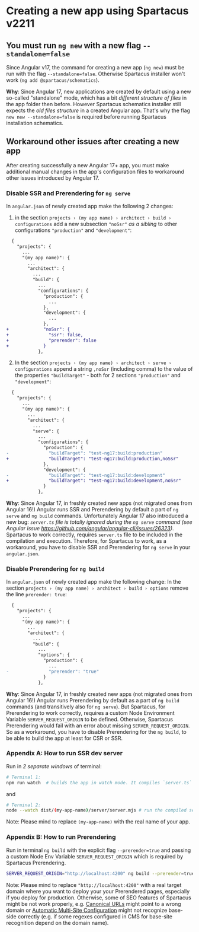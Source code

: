 # Creating a new app using Spartacus v2211

## You must run `ng new` with a new flag `--standalone=false`

Since Angular v17, the command for creating a new app (`ng new`) must be run with the flag `--standalone=false`. Otherwise Spartacus installer won't work (`ng add @spartacus/schematics`).

**Why**: Since Angular 17, new applications are created by default using a new so-called "standalone" mode, which has a bit *different structure of files* in the app folder then before. However Spartacus schematics installer still expects the *old files structure* in a created Angular app. That's why the flag  `new new --standalone=false` is required before running Spartacus installation schematics.

## Workaround other issues after creating a new app

After creating successfully a new Angular 17+ app, you must make additional manual changes in the app's configuration files to workaround other issues introduced by Angular 17.

### Disable SSR and Prerendering for `ng serve`

In `angular.json` of newly created app make the following 2 changes:
1. in the section `projects › (my app name) › architect › build › configurations` add a new subsection `"noSsr"` _as a sibling_ to other configurations `"production"` and `"development"`:
```diff
  {
    "projects": {
      ...
      "(my app name)": {
        ...
        "architect": {
          ...
          "build": {
            ...
            "configurations": {
              "production": {
                ...
              },
              "development": {
                ...
              },
+             "noSsr": {
+               "ssr": false,
+               "prerender": false
+             }
            },
```
2. In the section `projects › (my app name) › architect › serve › configurations` append a string `,noSsr` (including comma) to the value of the properties `"buildTarget"` - both for 2 sections `"production"` and `"development"`:
```diff
  {
    "projects": {
      ...
      "(my app name)": {
        ...
        "architect": {
          ...
          "serve": {
            ...
            "configurations": {
              "production": {
-               "buildTarget": "test-ng17:build:production"
+               "buildTarget": "test-ng17:build:production,noSsr"
              },
              "development": {
-               "buildTarget": "test-ng17:build:development"
+               "buildTarget": "test-ng17:build:development,noSsr"
              }
            },
```

**Why**: Since Angular 17, in freshly created new apps (not migrated ones from Angular 16!) Angular runs SSR and Prerendering by default a part of `ng serve` and `ng build` commands. Unfortunately Angular 17 also introduced a new bug: *`server.ts` file is _totally ignored_ during the `ng serve` command (see Angular issue https://github.com/angular/angular-cli/issues/26323)*. Spartacus to work correctly, requires `server.ts` file to be included in the compilation and execution. Therefore, for Spartacus to work, as a workaround, you have to disable SSR and Prerendering for `ng serve` in your `angular.json`.

### Disable Prerendering for `ng build`
In `angular.json` of newly created app make the following change:
In the section `projects › (my app name) › architect › build › options` remove the line `prerender: true`:

```diff
  {
    "projects": {
      ...
      "(my app name)": {
        ...
        "architect": {
          ...
          "build": {
            ...
            "options": {
              "production": {
                ...
-               "prerender": "true"
              }
            },
```

**Why**: Since Angular 17, in freshly created new apps (not migrated ones from Angular 16!) Angular runs Prerendering by default as a part of `ng build` commands (and transitively also for `ng serve`). But Spartacus, for Prerendering to work correctly, requires a custom Node Environment Variable `SERVER_REQUEST_ORIGIN` to be defined. Otherwise, Spartacus Prerendering would fail with an error about missing `SERVER_REQUEST_ORIGIN`. So as a workaround, you have to disable Prerendering for the `ng build`, to be able to build the app at least for CSR or SSR. 

### Appendix A: How to run SSR dev server

Run in _2 separate windows_ of terminal:
```bash
# Terminal 1:
npm run watch  # builds the app in watch mode. It compiles `server.ts` file as well and produces an output compiled file `dist/(my-app-name)/server/server.mjs`
```
and
```bash
# Terminal 2:
node --watch dist/(my-app-name)/server/server.mjs # run the compiled server.mjs in watch mode
```
Note: Please mind to replace `(my-app-name)` with the real name of your app.

### Appendix B: How to run Prerendering

Run in terminal `ng build` with the explicit flag `--prerender=true` and passing a custom Node Env Variable `SERVER_REQUEST_ORIGIN` which is required by Spartacus Prerendering.

```bash
SERVER_REQUEST_ORIGIN="http://localhost:4200" ng build --prerender=true
```
Note: Please mind to replace `"http://localhost:4200"` with a real target domain where you want to deploy your your Prerendered pages, especially if you deploy for production. Otherwise, some of SEO features of Spartacus might be not work properly, e.g. [Canonical URLs](https://help.sap.com/docs/SAP_COMMERCE_COMPOSABLE_STOREFRONT/eaef8c61b6d9477daf75bff9ac1b7eb4/e712f36722c543359ed699aed9873075.html#loio98befe9ef9ae4957a4ae34669c175fd5) might point to a wrong domain or [Automatic Multi-Site Configuration](https://help.sap.com/docs/SAP_COMMERCE_COMPOSABLE_STOREFRONT/eaef8c61b6d9477daf75bff9ac1b7eb4/9d2e339c2b094e4f99df1c2d7cc999a8.html) might not recognize base-side correctly (e.g. if some regexes configured in CMS for base-site recognition depend on the domain name).
